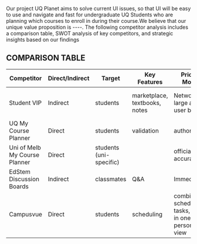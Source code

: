 Our project UQ Planet aims to solve current UI issues, so that UI will be easy to use and navigate and fast for undergraduate UQ Students who are planning which courses to enroll in during their course.We believe that our unique value proposition is ----. The following competitor analysis includes a comparison table, SWOT analysis of key competitors, and strategic insights based on our findings
## COMPARISON TABLE

| Competitor | Direct/Indirect | Target | Key Features | Pricing Model| Strengths | Weaknesses |
|------------|----------------|--------|--------------|-----------|------------|------------|
| Student VIP | Indirect | students | marketplace, textbooks, notes | Network, large active user base | focus is on commerce, not on academic |
| UQ My Course Planner | Direct | students | validation | authoritative | inflexible |
| Uni of Melb My Course Planner | Direct | students (uni-specific) |  | official, accurate | inflexible, isolated |
| EdStem Discussion Boards | Indirect | classmates | Q&A | Immediate | disorganized |
| Campusvue | Direct | students | scheduling | combines schedule, tasks, grade in one personal view | not tailored to specific uni degree prerequisites |
